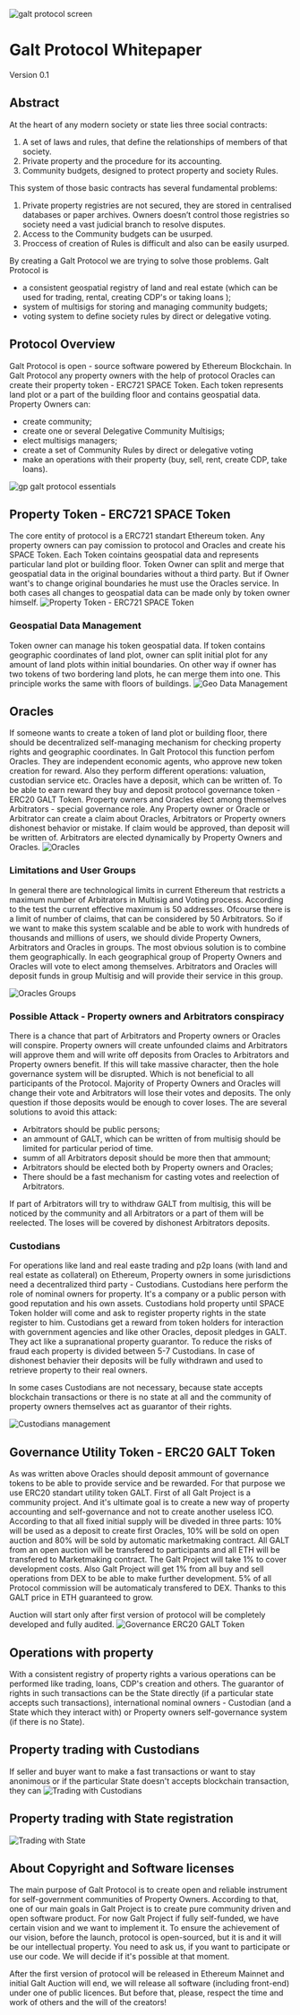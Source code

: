 <!--- Copyright ©️ 2018 Galt•Space Society Construction and Terraforming Company
 * (Founded by [Nikolai Popeka](https://github.com/npopeka),
 * [Dima Starodubcev](https://github.com/xhipster),
 * [Valery Litvin](https://github.com/litvintech) by
 * [Basic Agreement](http://cyb.ai/QmSAWEG5u5aSsUyMNYuX2A2Eaz4kEuoYWUkVBRdmu9qmct:ipfs)).
 *
 * Copyright ©️ 2018 Galt•Core Blockchain Company
 * (Founded by [Nikolai Popeka](https://github.com/npopeka) and
 * Galt•Space Society Construction and Terraforming Company by
 * [Basic Agreement](http://cyb.ai/QmaCiXUmSrP16Gz8Jdzq6AJESY1EAANmmwha15uR3c1bsS:ipfs)).

--->

![galt protocol screen](https://github.com/galtspace/galtproject-docs/blob/master/images/RegistryScreen.jpg)

# Galt Protocol Whitepaper
Version 0.1
## Abstract
At the heart of any modern society or state lies three social contracts:
1. A set of laws and rules, that define the relationships of members of that society.
2. Private property and the procedure for its accounting.
3. Community budgets, designed to protect property and society Rules.

This system of those basic contracts has several fundamental problems:
1. Private property registries are not secured, they are stored in centralised databases or paper archives. Owners doesn’t control those registries so society need a vast judicial branch to resolve disputes. 
2. Access to the Community budgets can be usurped.
3. Proccess of creation of Rules is difficult and also can be easily usurped.

By creating a Galt Protocol we are trying to solve those problems. 
Galt Protocol is 
- a consistent geospatial registry of land and real estate (which can be used for trading, rental, creating CDP's or taking loans ); 
- system of multisigs for storing and managing community budgets; 
- voting system to define society rules by direct or delegative voting. 

## Protocol Overview
Galt Protocol is open - source software powered by Ethereum Blockchain. In Galt Protocol any property owners with the help of  protocol Oracles can create their property token - ERC721 SPACE Token. Each token represents land plot or a part of the building floor and contains geospatial data. Property Owners can:
- create community; 
- create one or several Delegative Community Multisigs; 
- elect multisigs managers; 
- create a set of Community Rules by direct or delegative voting
- make an operations with their property (buy, sell, rent, create CDP, take loans). 

![gp galt protocol essentials](https://github.com/galtspace/galtproject-docs/blob/master/images/GP%20Galt%20Protocol%20Essentials_Part_1.png)

## Property Token - ERC721 SPACE Token
The core entity of protocol is a ERC721 standart Ethereum token. Any property owners can pay comission to protocol and Oracles and create his SPACE Token.
Each Token cointains geospatial data and represents particular land plot or building floor. Token Owner can split and merge that geospatial data in the original boundaries without a third party. But if Owner want's to change original boundaries he must use the Oracles service. In both cases all changes to geospatial data can be made only by token owner himself.
![Property Token - ERC721 SPACE Token](https://github.com/galtspace/galtproject-docs/blob/master/images/GP%20Property%20Token%20-%20ERC721%20SPACE%20Token.png)

### Geospatial Data Management
Token owner can manage his token geospatial data. If token contains geographic coordinates of land plot, owner can split initial plot for any amount of land plots within initial boundaries. On other way if owner has two tokens of two bordering land plots, he can merge them into one. This principle works the same with floors of buildings.
![Geo Data Management](https://github.com/galtspace/galtproject-docs/blob/master/images/GP%20GeoData%20Management.png)

## Oracles
If someone wants to create a token of land plot or building floor, there should be decentralized self-managing mechanism for checking property rights and geographic coordinates. In Galt Protocol this function perfom Oracles. They are independent economic agents, who approve new token creation for reward. Also they perform different operations: valuation, custodian service etc. Oracles have a deposit, which can be written of.
To be able to earn reward they buy and deposit protocol governance token - ERC20 GALT Token.
Property owners and Oracles elect among themselves Arbitrators - special governance role. Any Property owner or Oracle or Arbitrator can create a claim about Oracles, Arbitrators or Property owners dishonest behavior or mistake. If claim would be approved, than deposit will be written of. Arbitrators are elected dynamically by Property Owners and Oracles.
![Oracles](https://github.com/galtspace/galtproject-docs/blob/master/images/GP%20Oracles%20Governance%20Model.png)

### Limitations and User Groups
In general there are technological limits in current Ethereum that restricts a maximum number of Arbitrators in Multisig and Voting process. According to the test the current effective maximum is 50 addresses. Ofcourse there is a limit of number of claims, that can be considered by 50 Arbitrators. So if we want to make this system scalable and be able to work with hundreds of thousands and millions of users, we should divide Property Owners, Arbitrators and Oracles in groups. The most obvious solution is to combine them geographically. In each geographical group of Property Owners and Oracles will vote to elect among themselves. Arbitrators and Oracles will deposit funds in group Multisig and will provide their service in this group.

![Oracles Groups](https://github.com/galtspace/galtproject-docs/blob/master/images/GP%20MultiOracles.png)

### Possible Attack - Property owners and Arbitrators conspiracy 
There is a chance that part of Arbitrators and Property owners or Oracles will conspire. Property owners will create unfounded claims and Arbitrators will approve them and will write off deposits from Oracles to Arbitrators and Property owners benefit. If this will take massive character, then the hole governance system will be disrupted. Which is not beneficial to all participants of the Protocol. Majority of Property Owners and Oracles will change their vote and Arbitrators will lose their votes and deposits. The only question if those deposits would be enough to cover loses.
The are several solutions to avoid this attack:
- Arbitrators should be public persons;
- an ammount of GALT, which can be written of from multisig should be limited for particular period of time.
- summ of all Arbitrators deposit should be more then that ammount;
- Arbitrators should be elected both by Property owners and Oracles;
- There should be a fast mechanism for casting votes and reelection of Arbitrators.

If part of Arbitrators will try to withdraw GALT from multisig, this will be noticed by the community and all Arbitrators or a part of them will be reelected. The loses will be covered by dishonest Arbitrators deposits.

### Custodians
For operations like land and real easte trading and p2p loans (with land and real estate as collateral) on Ethereum, Property owners in some jurisdictions need a decentralized third party - Custodians. Custodians here perform the role of nominal owners for property. It's a company or a public person with good reputation and his own assets. Custodians hold property until SPACE Token holder will come and ask to register property rights in the state register to him. Custodians get a reward from token holders for interaction with government agencies and like other Oracles, deposit pledges in GALT. They act like a supranational property guarantor.
To reduce the risks of fraud each property is divided between 5-7 Custodians. In case of dishonest behavier their deposits will be fully withdrawn and used to retrieve property to their real owners.

In some cases Custodians are not necessary, because state accepts blockchain transactions or there is no state at all and the community of property owners themselves act as guarantor of their rights.

![Custodians management](https://github.com/galtspace/galtproject-docs/blob/master/images/GP%20Custodians%20Management.png)

## Governance Utility Token - ERC20 GALT Token
As was written above Oracles should deposit ammount of governance tokens to be able to provide service and be rewarded. For that purpose we use ERC20 standart utility token GALT. First of all Galt Project is a community project. And it's ultimate goal is to create a new way of property accounting and self-governance and not to create another useless ICO. According to that all fixed initial supply will be diveded in three parts: 10% will be used as a deposit to create first Oracles, 10% will be sold on open auction and 80% will be sold by automatic marketmaking contract.
All GALT from an open auction will be transfered to participants and all ETH will be transfered to Marketmaking contract. The Galt Project will take 1% to cover development costs. Also Galt Project will get 1% from all buy and sell operations from DEX to be able to make further development. 5% of all Protocol commission will be automaticaly transfered to DEX. Thanks to this GALT price in ETH guaranteed to grow. 

Auction will start only after first version of protocol will be completely developed and fully audited.
![Governance ERC20 GALT Token ](https://github.com/galtspace/galtproject-docs/blob/master/images/GP%20Governance%20Token%20-%20ERC20%20GALT%20Token.png)

## Operations with property
With a consistent registry of property rights a various operations can be performed like trading, loans, CDP's creation and others. The guarantor of rights in such transactions can be the State directly (if a particular state accepts such transactions), international nominal owners - Custodian (and a State which they interact with) or Property owners self-governance system (if there is no State).

## Property trading with Custodians
If seller and buyer want to make a fast transactions or want to stay anonimous or if the particular State doesn't accepts blockchain transaction, they can 
![Trading with Custodians](https://github.com/galtspace/galtproject-docs/blob/master/images/GP%20Land%20and%20Real%20Estate%20Trading%20Without%20State%20Registration.png)

## Property trading with State registration

![Trading with State](https://github.com/galtspace/galtproject-docs/blob/master/images/GP%20Land%20and%20Real%20Estate%20Trading%20With%20State%20Registration.png)

## About Copyright and Software licenses
The main purpose of Galt Protocol is to create open and reliable instrument for self-government communities of Property Owners. According to that, one of our main goals in Galt Project is to create pure community driven and open software product. For now Galt Project if fully self-funded, we have certain vision and we want to implement it. To ensure the achievement of our vision, before the launch, protocol is open-sourced, but it is and it will be our intellectual property. You need to ask us, if you want to participate or use our code. We will decide if it's possible at that moment.

After the first version of protocol will be released in Ethereum Mainnet and initial Galt Auction will end, we will release all software (including front-end) under one of public licences. But before that, please, respect the time and work of others and the will of the creators!
